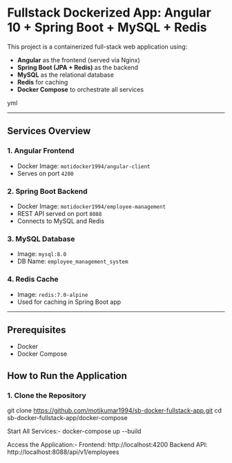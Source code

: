 # Fullstack Dockerized App: Angular 10 + Spring Boot + MySQL + Redis

This project is a containerized full-stack web application using:

- **Angular** as the frontend (served via Nginx)
- **Spring Boot (JPA + Redis)** as the backend
- **MySQL** as the relational database
- **Redis** for caching
- **Docker Compose** to orchestrate all services

yml

---
## Services Overview

### 1. **Angular Frontend**
- Docker Image: `motidocker1994/angular-client`
- Serves on port `4200`

### 2. **Spring Boot Backend**
- Docker Image: `motidocker1994/employee-management`
- REST API served on port `8088`
- Connects to MySQL and Redis

### 3. **MySQL Database**
- Image: `mysql:8.0`
- DB Name: `employee_management_system`

### 4. **Redis Cache**
- Image: `redis:7.0-alpine`
- Used for caching in Spring Boot app

---

## Prerequisites
- Docker
- Docker Compose
## How to Run the Application

### 1. Clone the Repository
git clone https://github.com/motikumar1994/sb-docker-fullstack-app.git
cd sb-docker-fullstack-app/docker-compose

Start All Services:-
docker-compose up --build

Access the Application:-
Frontend: http://localhost:4200
Backend API: http://localhost:8088/api/v1/employees

